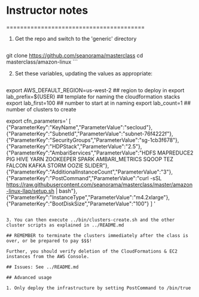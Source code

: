 # Instructor notes
========================================

1. Get the repo and switch to the 'generic' directory

    ```
git clone https://github.com/seanorama/masterclass
cd masterclass/amazon-linux
    ```

2. Set these variables, updating the values as appropriate:

   ```sh
export AWS_DEFAULT_REGION=us-west-2 ## region to deploy in
export lab_prefix=${USER}         ## template for naming the cloudformation stacks
export lab_first=100                 ## number to start at in naming
export lab_count=1                   ## number of clusters to create

export cfn_parameters='
[
  {"ParameterKey":"KeyName","ParameterValue":"secloud"},
  {"ParameterKey":"SubnetId","ParameterValue":"subnet-76f4222f"},
  {"ParameterKey":"SecurityGroups","ParameterValue":"sg-1cb3f678"},
  {"ParameterKey":"HDPStack","ParameterValue":"2.5"},
  {"ParameterKey":"AmbariServices","ParameterValue":"HDFS MAPREDUCE2 PIG HIVE YARN ZOOKEEPER SPARK AMBARI_METRICS SQOOP TEZ FALCON KAFKA STORM OOZIE SLIDER"},
  {"ParameterKey":"AdditionalInstanceCount","ParameterValue":"3"},
  {"ParameterKey":"PostCommand","ParameterValue":"curl -sSL https://raw.githubusercontent.com/seanorama/masterclass/master/amazon-linux-llap/setup.sh | bash"},
  {"ParameterKey":"InstanceType","ParameterValue":"m4.2xlarge"},
  {"ParameterKey":"BootDiskSize","ParameterValue":"100"}
]
'
   ```

3. You can then execute ../bin/clusters-create.sh and the other cluster scripts as explained in ../README.md

## REMEMBER to terminate the clusters immediately after the class is over, or be prepared to pay $$$!

Further, you should verify deletion of the CloudFormations & EC2 instances from the AWS Console.

## Issues: See ../README.md

## Advanced usage

1. Only deploy the infrastructure by setting PostCommand to /bin/true
